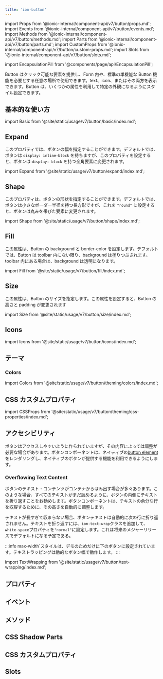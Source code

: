 ```yaml
---
title: 'ion-button'
---
```


import Props from '@ionic-internal/component-api/v7/button/props.md';
import Events from '@ionic-internal/component-api/v7/button/events.md';
import Methods from '@ionic-internal/component-api/v7/button/methods.md';
import Parts from '@ionic-internal/component-api/v7/button/parts.md';
import CustomProps from '@ionic-internal/component-api/v7/button/custom-props.md';
import Slots from '@ionic-internal/component-api/v7/button/slots.md';

<head>
  <title>ion-button: Style Buttons with Custom CSS Properties</title>
  <meta
    name="description"
    content="ion-button は、標準的なボタン機能が必要な場所で使用するためのクリック可能な要素を提供します。カスタム CSS プロパティを使用して、ボタン要素をデザインし、スタイルを設定します。"
  />
</head>

import EncapsulationPill from '@components/page/api/EncapsulationPill';

<EncapsulationPill type="shadow" />

Button はクリック可能な要素を提供し、Form 内や、標準の単機能な Button 機能を必要とする任意の場所で使用できます。text、icon、またはその両方を表示できます。Button は、いくつかの属性を利用して特定の外観になるようにスタイル設定できます。

## 基本的な使い方

import Basic from '@site/static/usage/v7/button/basic/index.md';

<Basic />

## Expand

このプロパティでは、ボタンの幅を指定することができます。デフォルトでは、ボタンは `display: inline-block` を持ちますが、このプロパティを設定すると、ボタンは `display: block` を持つ全角要素に変更されます。

import Expand from '@site/static/usage/v7/button/expand/index.md';

<Expand />

## Shape

このプロパティは、ボタンの形状を指定することができます。デフォルトでは、ボタンは小さなボーダー半径を持つ長方形ですが、これを `"round"` に設定すると、ボタンは丸みを帯びた要素に変更されます。

import Shape from '@site/static/usage/v7/button/shape/index.md';

<Shape />

## Fill

この属性は、Button の background と border-color を設定します。デフォルトでは、Button は toolbar 内にない限り、background は塗りつぶされます。toolbar 内にある場合は、background は透明になります。

import Fill from '@site/static/usage/v7/button/fill/index.md';

<Fill />

## Size

この属性は、Button のサイズを指定します。この属性を設定すると、Button の高さと padding が変更されます

import Size from '@site/static/usage/v7/button/size/index.md';

<Size />

## Icons

import Icons from '@site/static/usage/v7/button/icons/index.md';

<Icons />

## テーマ

### Colors

import Colors from '@site/static/usage/v7/button/theming/colors/index.md';

<Colors />

## CSS カスタムプロパティ

import CSSProps from '@site/static/usage/v7/button/theming/css-properties/index.md';

<CSSProps />

## アクセシビリティ

ボタンはアクセスしやすいように作られていますが、その内容によっては調整が必要な場合があります。ボタンコンポーネントは、ネイティブの[button element](https://developer.mozilla.org/en-US/docs/Web/HTML/Element/button)をレンダリングし、ネイティブのボタンが提供する機能を利用できるようにします。

### Overflowing Text Content

ボタンのテキスト・コンテンツがコンテナからはみ出す場合が多々あります。このような場合、すべてのテキストがまだ読めるように、ボタンの内側にテキストを折り返すことをお勧めします。ボタンコンポーネントは、テキストの余分な行を収容するために、その高さを自動的に調整します。

テキストが長すぎて収まらない場合、ボタンテキストは自動的に次の行に折り返されません。テキストを折り返すには、`ion-text-wrap`クラスを追加して、`white-space`プロパティを`"normal"`に設定します。これは将来のメジャーリリースでデフォルトになる予定である。

:::info
max-width`スタイルは、デモのためだけに下のボタンに設定されています。テキストラッピングは動的なボタン幅で動作します。
:::

import TextWrapping from '@site/static/usage/v7/button/text-wrapping/index.md';

<TextWrapping />

## プロパティ

<Props />

## イベント

<Events />

## メソッド

<Methods />

## CSS Shadow Parts

<Parts />

## CSS カスタムプロパティ

<CustomProps />

## Slots

<Slots />
